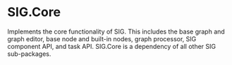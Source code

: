 # SIG.Core

Implements the core functionality of SIG. This includes the base graph and graph editor, base node and built-in nodes, graph processor, SIG component API, and task API. SIG.Core is a dependency of all other SIG sub-packages.
